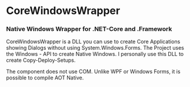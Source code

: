 # CoreWindowsWrapper
### Native Windows Wrapper for .NET-Core and .Framework

CoreWindowsWrapper is a DLL you can use to create Core Applications showing Dialogs without using System.Windows.Forms.
The Project uses the Windows - API to create Native Windows. I personally use this DLL to create Copy-Deploy-Setups.

The component does not use COM. Unlike WPF or Windows Forms, it is possible to compile AOT Native.

